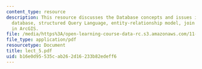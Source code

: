 ```yaml
---
content_type: resource
description: This resource discusses the Database concepts and issues in GIS, relational
  database, structured Query Language, entity-relationship model, join and relate
  in ArcGIS.
file: /media/https%3A/open-learning-course-data-rc.s3.amazonaws.com/11-520-a-workshop-on-geographic-information-systems-fall-2005/b16e0d95535cab262d16233b82edeff6_lect_5.pdf
file_type: application/pdf
resourcetype: Document
title: lect_5.pdf
uid: b16e0d95-535c-ab26-2d16-233b82edeff6
---
```

